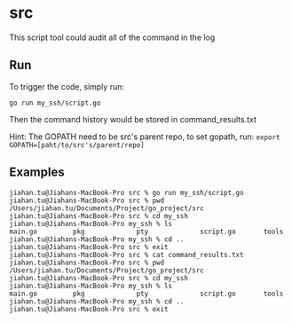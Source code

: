 # src
This script tool could audit all of the command in the log

## Run
To trigger the code, simply run:
```
go run my_ssh/script.go
```

Then the command history would be stored in command_results.txt

Hint: The GOPATH need to be src's parent repo, to set gopath, run: `export GOPATH=[paht/to/src's/parent/repo]`

## Examples
```
jiahan.tu@Jiahans-MacBook-Pro src % go run my_ssh/script.go
jiahan.tu@Jiahans-MacBook-Pro src % pwd
/Users/jiahan.tu/Documents/Project/go_project/src
jiahan.tu@Jiahans-MacBook-Pro src % cd my_ssh 
jiahan.tu@Jiahans-MacBook-Pro my_ssh % ls
main.go         pkg             pty             script.go       tools
jiahan.tu@Jiahans-MacBook-Pro my_ssh % cd ..
jiahan.tu@Jiahans-MacBook-Pro src % exit
jiahan.tu@Jiahans-MacBook-Pro src % cat command_results.txt 
jiahan.tu@Jiahans-MacBook-Pro src % pwd
/Users/jiahan.tu/Documents/Project/go_project/src
jiahan.tu@Jiahans-MacBook-Pro src % cd my_ssh 
jiahan.tu@Jiahans-MacBook-Pro my_ssh % ls
main.go         pkg             pty             script.go       tools
jiahan.tu@Jiahans-MacBook-Pro my_ssh % cd ..
jiahan.tu@Jiahans-MacBook-Pro src % exit
```